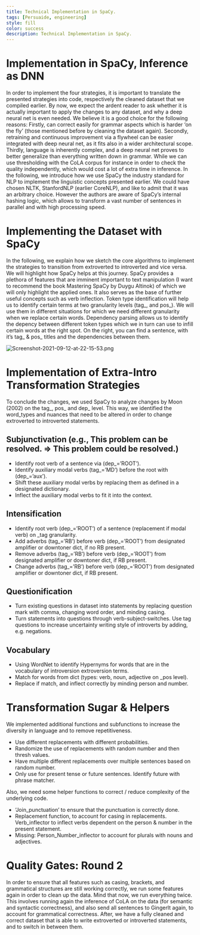 ```yaml
---
title: Technical Implementation in SpaCy.
tags: [Persuaide, engineering]
style: fill
color: success
description: Technical Implementation in SpaCy.
---
```


# Implementation in SpaCy, Inference as DNN

In order to implement the four strategies, it is important to translate the presented strategies into code, respectively the cleaned dataset that we compiled earlier. By now, we expect the ardent reader to ask whether it is actually important to apply the changes to any dataset, and why a deep neural net is even needed. We believe it is a good choice for the following reasons:
Firstly, can correct easily for grammar aspects which is harder ‘on the fly’ (those mentioned before by cleaning the dataset again).
Secondly, retraining and continuous improvement via a flywheel can be easier integrated with deep neural net, as it fits also in a wider architectural scope.
Thirdly, language is inherently complex, and a deep neural net proves to better generalize than everything written down in grammar. While we can use thresholding with the CoLA corpus for instance in order to check the quality independently, which would cost a lot of extra time in inference. 
In the following, we introduce how we use SpaCy the industry standard for NLP to implement the linguistic concepts presented earlier. We could have chosen NLTK, StanfordNLP (earlier CoreNLP), and like to admit that it was an arbitrary choice. However the authors are aware of SpaCy’s internal hashing logic, which allows to transform a vast number of sentences in parallel and with high processing speed.

# Implementing the Dataset with SpaCy

In the following, we explain how we sketch the core algorithms to implement the strategies to transition from extroverted to introverted and vice versa. We will highlight how SpaCy helps at this journey.
SpaCy provides a plethora of features that are imminent important to text manipulation (I want to recommend the book Mastering SpaCy by Duygu Altinok) of which we will only highlight the applied ones. It also serves as the base of further useful concepts such as verb inflection.
Token type identification will help us to identify certain terms at two granularity levels (tag_, and pos_). We will use them in different situations for which we need different granularity when we replace certain words. 
Dependency parsing allows us to identify the depency between different token types which we in turn can use to infill certain words at the right spot.
On the right, you can find a sentence, with it’s tag_ & pos_ titles and the dependencies between them.

![Screenshot-2021-09-12-at-22-15-53.png](https://postimg.cc/wtzvyVKk)

# Implementation of Extra-Intro Transformation Strategies

To conclude the changes, we used SpaCy to analyze changes by Moon (2002) on the tag_, pos_ and dep_ level. This way, we identified the word_types and nuances that need to be altered in order to change extroverted to introverted statements.
## Subjunctivation (e.g., This problem can be resolved. => This problem could be resolved.)

- Identify root verb of a sentence via (dep_=’ROOT’).
- Identify auxiliary modal verbs (tag_=’MD’) before the root with (dep_=’aux’).
- Shift these auxiliary modal verbs  by replacing them as defined in a designated dictionary.
- Inflect the auxiliary modal verbs to fit it into the context.

## Intensification

- Identify root verb (dep_=’ROOT’) of a sentence (replacement if modal verb) on _tag granularity.
- Add adverbs (tag_=’RB’) before verb (dep_=’ROOT’) from designated amplifier or downtoner dict, if no RB present.
- Remove adverbs (tag_=’RB’) before verb (dep_=’ROOT’) from designated amplifier or downtoner dict, if RB present.
- Change adverbs (tag_=’RB’) before verb (dep_=’ROOT’) from designated amplifier or downtoner dict, if RB present.

## Questionification

- Turn existing questions in dataset into statements by replacing question mark with comma, changing word order, and minding casing. 
- Turn statements into questions through verb-subject-switches.
Use tag questions to increase uncertainty writing style of introverts by adding, e.g. negations.

## Vocabulary

- Using WordNet to identify Hypernyms for words that are in the vocabulary of introversion extroversion terms.
- Match for words from dict (types: verb, noun, adjective on _pos level).
- Replace if match, and inflect correctly by minding person and number.

# Transformation Sugar & Helpers

We implemented additional functions and subfunctions to increase the diversity in language and to remove repetitiveness. 

- Use different replacements with different probabilities.
- Randomize the use of replacements with random number and then thresh values.
- Have multiple different replacements over multiple sentences based on random number.
- Only use for present tense or future sentences. Identify future with phrase matcher.

Also, we need some helper functions to correct / reduce complexity of the underlying code.

- ‘Join_punctuation’ to ensure that the punctuation is correctly done.
- Replacement function, to account for casing in replacements.
Verb_inflector to inflect verbs dependent on the person & number in the present statement.
- Missing: Person_Number_inflector to account for plurals with nouns and adjectives.

# Quality Gates: Round 2

In order to ensure that all features such as casing, brackets, and grammatical structures are still working correctly, we run some features again in order to clean up the data. Mind that now, we run everything twice.
This involves running again the inference of CoLA on the data (for semantic and syntactic correctness), and also send all sentences to GingerIt again, to account for grammatical correctness.
After, we have a fully cleaned and correct dataset that is able to write extroverted or introverted statements, and to switch in between them.
